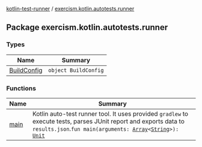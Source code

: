 [kotlin-test-runner](../index.md) / [exercism.kotlin.autotests.runner](./index.md)

## Package exercism.kotlin.autotests.runner

### Types

| Name | Summary |
|---|---|
| [BuildConfig](-build-config/index.md) | `object BuildConfig` |

### Functions

| Name | Summary |
|---|---|
| [main](main.md) | Kotlin auto-test runner tool. It uses provided `gradlew` to execute tests, parses JUnit report and exports data to `results.json`.`fun main(arguments: `[`Array`](https://kotlinlang.org/api/latest/jvm/stdlib/kotlin/-array/index.html)`<`[`String`](https://kotlinlang.org/api/latest/jvm/stdlib/kotlin/-string/index.html)`>): `[`Unit`](https://kotlinlang.org/api/latest/jvm/stdlib/kotlin/-unit/index.html) |
